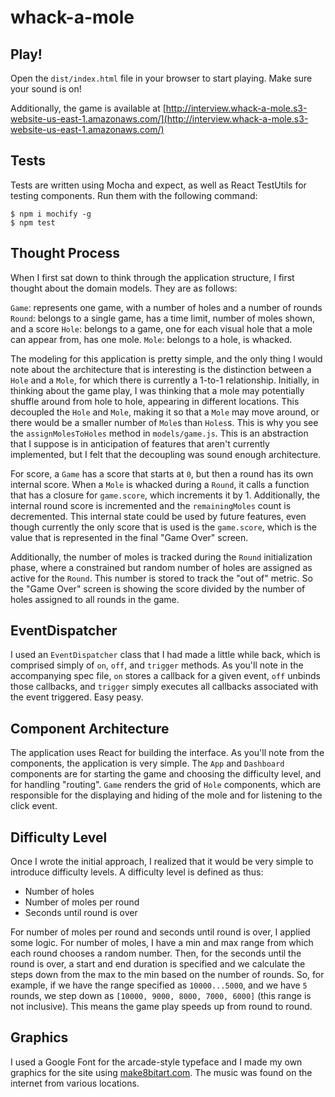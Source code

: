 # whack-a-mole

## Play!

Open the `dist/index.html` file in your browser to start playing. Make sure your sound is on!

Additionally, the game is available at [http://interview.whack-a-mole.s3-website-us-east-1.amazonaws.com/](http://interview.whack-a-mole.s3-website-us-east-1.amazonaws.com/)

## Tests

Tests are written using Mocha and expect, as well as React TestUtils for testing components. Run them with the following command:

```
$ npm i mochify -g
$ npm test
```

## Thought Process

When I first sat down to think through the application structure, I first thought about the domain models.  They are as follows:

`Game`: represents one game, with a number of holes and a number of rounds
`Round`: belongs to a single game, has a time limit, number of moles shown, and a score
`Hole`: belongs to a game, one for each visual hole that a mole can appear from, has one mole.
`Mole`: belongs to a hole, is whacked.

The modeling for this application is pretty simple, and the only thing I would note about the architecture that is interesting is the distinction between a `Hole` and a `Mole`, for which there is currently a 1-to-1 relationship. Initially, in thinking about the game play, I was thinking that a mole may potentially shuffle around from hole to hole, appearing in different locations. This decoupled the `Hole` and `Mole`, making it so that a `Mole` may move around, or there would be a smaller number of `Mole`s than `Holes`s. This is why you see the `assignMolesToHoles` method in `models/game.js`. This is an abstraction that I suppose is in anticipation of features that aren't currently implemented, but I felt that the decoupling was sound enough architecture.

For score, a `Game` has a score that starts at `0`, but then a round has its own internal score. When a `Mole` is whacked during a `Round`, it calls a function that has a closure for `game.score`, which increments it by 1. Additionally, the internal round score is incremented and the `remainingMoles` count is decremented. This internal state could be used by future features, even though currently the only score that is used is the `game.score`, which is the value that is represented in the final "Game Over" screen.

Additionally, the number of moles is tracked during the `Round` initialization phase, where a constrained but random number of holes are assigned as active for the `Round`. This number is stored to track the "out of" metric. So the "Game Over" screen is showing the score divided by the number of holes assigned to all rounds in the game.

## EventDispatcher

I used an `EventDispatcher` class that I had made a little while back, which is comprised simply of `on`, `off`, and `trigger` methods. As you'll note in the accompanying spec file, `on` stores a callback for a given event, `off` unbinds those callbacks, and `trigger` simply executes all callbacks associated with the event triggered. Easy peasy.

## Component Architecture

The application uses React for building the interface. As you'll note from the components, the application is very simple. The `App` and `Dashboard` components are for starting the game and choosing the difficulty level, and for handling "routing". `Game` renders the grid of `Hole` components, which are responsible for the displaying and hiding of the mole and for listening to the click event.

## Difficulty Level

Once I wrote the initial approach, I realized that it would be very simple to introduce difficulty levels. A difficulty level is defined as thus:

* Number of holes
* Number of moles per round
* Seconds until round is over

For number of moles per round and seconds until round is over, I applied some logic. For number of moles, I have a min and max range from which each round chooses a random number. Then, for the seconds until the round is over, a start and end duration is specified and we calculate the steps down from the max to the min based on the number of rounds. So, for example, if we have the range specified as `10000...5000`, and we have `5` rounds, we step down as `[10000, 9000, 8000, 7000, 6000]` (this range is not inclusive). This means the game play speeds up from round to round.

## Graphics

I used a Google Font for the arcade-style typeface and I made my own graphics for the site using [make8bitart.com](http://make8bitart.com). The music was found on the internet from various locations.

